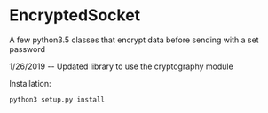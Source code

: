 # EncryptedSocket
A few python3.5 classes that encrypt data before sending with a set password

1/26/2019 -- Updated library to use the cryptography module

Installation:

```
python3 setup.py install
```